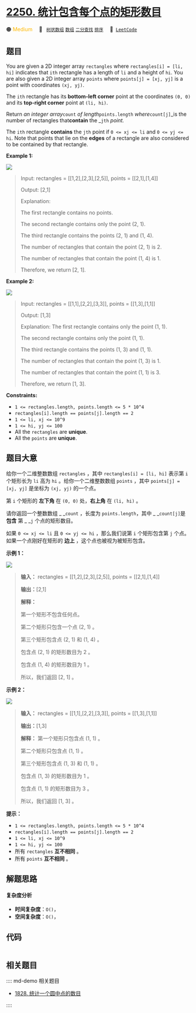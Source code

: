 # [2250. 统计包含每个点的矩形数目](https://leetcode.com/problems/count-number-of-rectangles-containing-each-point)

🟠 <font color=#ffb800>Medium</font>&emsp; 🔖&ensp; [`树状数组`](/leetcode/outline/tag/binary-indexed-tree.md) [`数组`](/leetcode/outline/tag/array.md) [`二分查找`](/leetcode/outline/tag/binary-search.md) [`排序`](/leetcode/outline/tag/sorting.md)&emsp; 🔗&ensp;[`LeetCode`](https://leetcode.com/problems/count-number-of-rectangles-containing-each-point)


## 题目

You are given a 2D integer array `rectangles` where `rectangles[i] = [li, hi]`
indicates that `ith` rectangle has a length of `li` and a height of `hi`. You
are also given a 2D integer array `points` where `points[j] = [xj, yj]` is a
point with coordinates `(xj, yj)`.

The `ith` rectangle has its **bottom-left corner** point at the coordinates
`(0, 0)` and its **top-right corner** point at `(li, hi)`.

Return _an integer array_`count` _of length_`points.length`
_where_`count[j]`_is the number of rectangles that**contain** the _`jth`
_point._

The `ith` rectangle **contains** the `jth` point if `0 <= xj <= li` and `0 <=
yj <= hi`. Note that points that lie on the **edges** of a rectangle are also
considered to be contained by that rectangle.



**Example 1:**

![](https://assets.leetcode.com/uploads/2022/03/02/example1.png)

> Input: rectangles = [[1,2],[2,3],[2,5]], points = [[2,1],[1,4]]
> 
> Output: [2,1]
> 
> Explanation: 
> 
> The first rectangle contains no points.
> 
> The second rectangle contains only the point (2, 1).
> 
> The third rectangle contains the points (2, 1) and (1, 4).
> 
> The number of rectangles that contain the point (2, 1) is 2.
> 
> The number of rectangles that contain the point (1, 4) is 1.
> 
> Therefore, we return [2, 1].

**Example 2:**

![](https://assets.leetcode.com/uploads/2022/03/02/example2.png)

> Input: rectangles = [[1,1],[2,2],[3,3]], points = [[1,3],[1,1]]
> 
> Output: [1,3]
> 
> Explanation: The first rectangle contains only the point (1, 1).
> 
> The second rectangle contains only the point (1, 1).
> 
> The third rectangle contains the points (1, 3) and (1, 1).
> 
> The number of rectangles that contain the point (1, 3) is 1.
> 
> The number of rectangles that contain the point (1, 1) is 3.
> 
> Therefore, we return [1, 3].

**Constraints:**

  * `1 <= rectangles.length, points.length <= 5 * 10^4`
  * `rectangles[i].length == points[j].length == 2`
  * `1 <= li, xj <= 10^9`
  * `1 <= hi, yj <= 100`
  * All the `rectangles` are **unique**.
  * All the `points` are **unique**.


## 题目大意

给你一个二维整数数组 `rectangles` ，其中 `rectangles[i] = [li, hi]` 表示第 `i` 个矩形长为 `li` 高为
`hi` 。给你一个二维整数数组 `points` ，其中 `points[j] = [xj, yj]` 是坐标为 `(xj, yj)` 的一个点。

第 `i` 个矩形的 **左下角**  在 `(0, 0)` 处，**右上角**  在 `(li, hi)` 。

请你返回一个整数数组 _ _`count` ，长度为 `points.length`，其中 _ _`count[j]`是 **包含** 第 _ _`j`
个点的矩形数目。

如果 `0 <= xj <= li` 且 `0 <= yj <= hi` ，那么我们说第 `i` 个矩形包含第 `j` 个点。如果一个点刚好在矩形的
**边上**  ，这个点也被视为被矩形包含。



**示例 1：**

![](https://assets.leetcode.com/uploads/2022/03/02/example1.png)

> 
> 
> 
> 
> 
> **输入：** rectangles = [[1,2],[2,3],[2,5]], points = [[2,1],[1,4]]
> 
> **输出：**[2,1]
> 
> **解释：**
> 
> 第一个矩形不包含任何点。
> 
> 第二个矩形只包含一个点 (2, 1) 。
> 
> 第三个矩形包含点 (2, 1) 和 (1, 4) 。
> 
> 包含点 (2, 1) 的矩形数目为 2 。
> 
> 包含点 (1, 4) 的矩形数目为 1 。
> 
> 所以，我们返回 [2, 1] 。
> 
> 

**示例 2：**

![](https://assets.leetcode.com/uploads/2022/03/02/example2.png)

> 
> 
> 
> 
> 
> **输入：** rectangles = [[1,1],[2,2],[3,3]], points = [[1,3],[1,1]]
> 
> **输出：**[1,3]
> 
> **解释：** 第一个矩形只包含点 (1, 1) 。
> 
> 第二个矩形只包含点 (1, 1) 。
> 
> 第三个矩形包含点 (1, 3) 和 (1, 1) 。
> 
> 包含点 (1, 3) 的矩形数目为 1 。
> 
> 包含点 (1, 1) 的矩形数目为 3 。
> 
> 所以，我们返回 [1, 3] 。
> 
> 



**提示：**

  * `1 <= rectangles.length, points.length <= 5 * 10^4`
  * `rectangles[i].length == points[j].length == 2`
  * `1 <= li, xj <= 10^9`
  * `1 <= hi, yj <= 100`
  * 所有 `rectangles` **互不相同**  。
  * 所有 `points` **互不相同**  。


## 解题思路

#### 复杂度分析

- **时间复杂度**：`O()`，
- **空间复杂度**：`O()`，

## 代码

```javascript

```

## 相关题目

:::: md-demo 相关题目
- [1828. 统计一个圆中点的数目](https://leetcode.com/problems/queries-on-number-of-points-inside-a-circle)

::::

